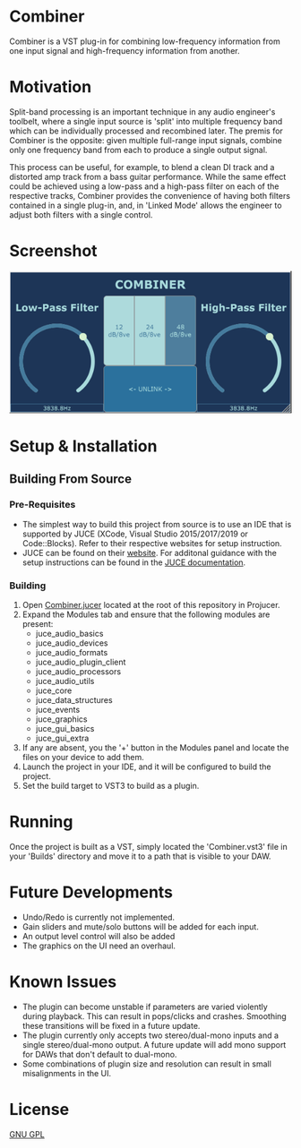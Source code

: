 # Combiner
Combiner is a VST plug-in for combining low-frequency information from one input signal and high-frequency information from another. 

# Motivation
Split-band processing is an important technique in any audio engineer's toolbelt, where a single input source is 'split' into multiple frequency band which can be individually processed and recombined later. The premis for Combiner is the opposite: given multiple full-range input signals, combine only one frequency band from each to produce a single output signal.  
  
This process can be useful, for example, to blend a clean DI track and a distorted amp track from a bass guitar performance. While the same effect could be achieved using a low-pass and a high-pass filter on each of the respective tracks, Combiner provides the convenience of having both filters contained in a single plug-in, and, in 'Linked Mode' allows the engineer to adjust both filters with a single control.

# Screenshot
![alt text](./Documentation/Screenshot.PNG)

# Setup & Installation
## Building From Source
### Pre-Requisites
- The simplest way to build this project from source is to use an IDE that is supported by JUCE (XCode, Visual Studio 2015/2017/2019 or Code::Blocks). Refer to their respective websites for setup instruction.
- JUCE can be found on their [website](https://juce.com/get-juce). For additonal guidance with the setup instructions can be found in the [JUCE documentation](https://docs.juce.com/master/tutorial_new_projucer_project.html).
### Building
1. Open [Combiner.jucer](Combiner.jucer) located at the root of this repository in Projucer.
2. Expand the Modules tab and ensure that the following modules are present:
   - juce_audio_basics
   - juce_audio_devices
   - juce_audio_formats
   - juce_audio_plugin_client
   - juce_audio_processors
   - juce_audio_utils
   - juce_core
   - juce_data_structures
   - juce_events
   - juce_graphics
   - juce_gui_basics
   - juce_gui_extra
3. If any are absent, you the '+' button in the Modules panel and locate the files on your device to add them.
4. Launch the project in your IDE, and it will be configured to build the project.
5. Set the build target to VST3 to build as a plugin.

# Running
Once the project is built as a VST, simply located the 'Combiner.vst3' file in your 'Builds' directory and move it to a path that is visible to your DAW.

# Future Developments
- Undo/Redo is currently not implemented.
- Gain sliders and mute/solo buttons will be added for each input.
- An output level control will also be added
- The graphics on the UI need an overhaul.

# Known Issues
- The plugin can become unstable if parameters are varied violently during playback. This can result in pops/clicks and crashes. Smoothing these transitions will be fixed in a future update.
- The plugin currently only accepts two stereo/dual-mono inputs and a single stereo/dual-mono output. A future update will add mono support for DAWs that don't default to dual-mono.
- Some combinations of plugin size and resolution can result in small misalignments in the UI.

# License
[GNU GPL](./LICENSE)
